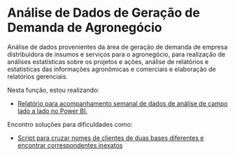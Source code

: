 # Análise de Dados de Geração de Demanda de Agronegócio
Análise de dados provenientes da área de geração de demanda de empresa distribuidora de insumos e serviços para o agronegócio, para realização de análises estatísticas sobre os projetos e ações, análise de relatórios e estatísticas das informações agronômicas e comerciais e elaboração de relatórios gerenciais.

Nesta função, estou realizando:
- [Relatório para acompanhamento semanal de dados de análise de campo lado a lado no Power BI.](https://github.com/elisamaribeiro/job-analise-de-agronegocio/blob/main/comparativo-semanal-bi.md)

Encontro soluções para dificuldades como:
- [Script para cruzar nomes de clientes de duas bases diferentes e encontrar correspondentes inexatos](https://github.com/elisamaribeiro/job-analise-de-agronegocio/blob/main/correspondencia-de-nomes.R)
